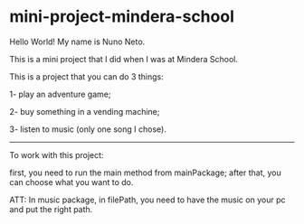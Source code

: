 # mini-project-mindera-school

Hello World! My name is Nuno Neto.

This is a mini project that I did when I was at Mindera School.

This is a project that you can do 3 things: 

1- play an adventure game;

2- buy something in a vending machine;

3- listen to music (only one song I chose).

-------------------------------------------------------

To work with this project:

first, you need to run the main method from mainPackage;
after that, you can choose what you want to do.

ATT: In music package, in filePath, you need to have the music on your pc and put the right path.
